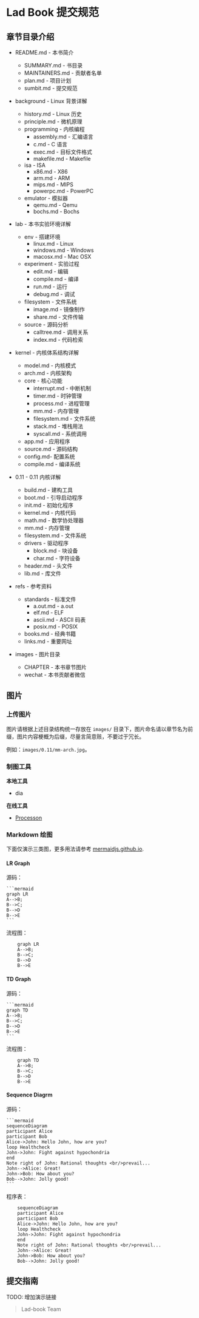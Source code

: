 # Lad Book 提交规范

## 章节目录介绍

* README.md - 本书简介
    * SUMMARY.md - 书目录
    * MAINTAINERS.md - 贡献者名单
    * plan.md - 项目计划
    * sumbit.md - 提交规范

* background - Linux 背景详解
    * history.md - Linux 历史
    * principle.md - 微机原理
    * programming - 内核编程
        * assembly.md - 汇编语言
        * c.md - C 语言
        * exec.md - 目标文件格式
        * makefile.md - Makefile
    * isa - ISA
        * x86.md - X86
        * arm.md - ARM
        * mips.md - MIPS
        * powerpc.md - PowerPC
    * emulator - 模拟器
        * qemu.md - Qemu
        * bochs.md - Bochs

* lab - 本书实验环境详解

    * env - 搭建环境
        * linux.md - Linux
        * windows.md - Windows
        * macosx.md - Mac OSX
    * experiment - 实验过程
        * edit.md - 编辑
        * compile.md - 编译
        * run.md - 运行
        * debug.md - 调试
    * filesystem - 文件系统
        * image.md - 镜像制作
        * share.md - 文件传输
    * source - 源码分析
        * calltree.md - 调用关系
        * index.md - 代码检索

* kernel - 内核体系结构详解
    * model.md - 内核模式
    * arch.md  - 内核架构
    * core - 核心功能
        * interrupt.md - 中断机制
        * timer.md - 时钟管理
        * process.md - 进程管理
        * mm.md - 内存管理
        * filesystem.md - 文件系统
        * stack.md - 堆栈用法
        * syscall.md - 系统调用
    * app.md - 应用程序
    * source.md - 源码结构
    * config.md- 配置系统
    * compile.md - 编译系统

* 0.11 - 0.11 内核详解
    * build.md - 建构工具
    * boot.md - 引导启动程序
    * init.md - 初始化程序
    * kernel.md - 内核代码
    * math.md - 数学协处理器
    * mm.md - 内存管理
    * filesystem.md - 文件系统
    * drivers - 驱动程序
      * block.md - 块设备
      * char.md - 字符设备
    * header.md - 头文件
    * lib.md - 库文件

* refs - 参考资料
    * standards - 标准文件
        * a.out.md - a.out
        * elf.md - ELF
        * ascii.md - ASCII 码表
        * posix.md - POSIX
    * books.md - 经典书籍
    * links.md - 重要网址

* images - 图片目录
    * CHAPTER - 本书章节图片
    * wechat - 本书贡献者微信 

## 图片

### 上传图片

图片请根据上述目录结构统一存放在 `images/` 目录下，图片命名请以章节名为前缀，图片内容梗概为后缀，尽量言简意赅，不要过于冗长。

例如：`images/0.11/mm-arch.jpg`。

### 制图工具

**本地工具**

- dia

**在线工具**

- [Processon](https://www.processon.com/diagrams)

### Markdown 绘图

下面仅演示三类图，更多用法请参考 [mermaidjs.github.io](https://mermaidjs.github.io/).

#### LR Graph

源码：

    ```mermaid
    graph LR
    A-->B;
    B-->C;
    B-->D
    B-->E
    ```

流程图：

```mermaid
    graph LR
    A-->B;
    B-->C;
    B-->D
    B-->E
```

#### TD Graph

源码：


    ```mermaid
    graph TD
    A-->B;
    B-->C;
    B-->D
    B-->E
    ```

流程图：


```mermaid
    graph TD
    A-->B;
    B-->C;
    B-->D
    B-->E
```

#### Sequence Diagrm

源码：

    ```mermaid
    sequenceDiagram
    participant Alice
    participant Bob
    Alice->John: Hello John, how are you?
    loop Healthcheck
    John->John: Fight against hypochondria
    end
    Note right of John: Rational thoughts <br/>prevail...
    John-->Alice: Great!
    John->Bob: How about you?
    Bob-->John: Jolly good!
    ```

程序表：

```mermaid
    sequenceDiagram
    participant Alice
    participant Bob
    Alice->John: Hello John, how are you?
    loop Healthcheck
    John->John: Fight against hypochondria
    end
    Note right of John: Rational thoughts <br/>prevail...
    John-->Alice: Great!
    John->Bob: How about you?
    Bob-->John: Jolly good!
```

## 提交指南

TODO: 增加演示链接

> Lad-book Team
